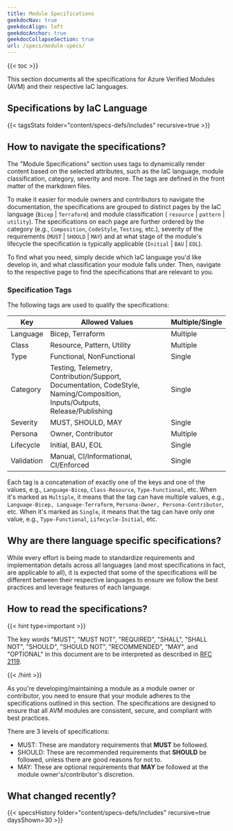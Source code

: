 ```yaml
---
title: Module Specifications
geekdocNav: true
geekdocAlign: left
geekdocAnchor: true
geekdocCollapseSection: true
url: /specs/module-specs/
---
```


{{< toc >}}

This section documents all the specifications for Azure Verified Modules (AVM) and their respective IaC languages.

## Specifications by IaC Language

{{< tagsStats folder="content/specs-defs/includes" recursive=true >}}

## How to navigate the specifications?

The "Module Specifications" section uses tags to dynamically render content based on the selected attributes, such as the IaC language, module classification, category, severity and more. The tags are defined in the front matter of the markdown files.

To make it easier for module owners and contributors to navigate the documentation, the specifications are grouped to distinct pages by the IaC language (`Bicep` | `Terraform`) and module classification ( `resource` | `pattern` | `utility`). The specifications on each page are further ordered by the category (e.g., `Composition`, `CodeStyle`, `Testing`, etc.), severity of the requirements (`MUST` | `SHOULD` | `MAY`) and at what stage of the module's lifecycle the specification is typically applicable (`Initial` | `BAU` | `EOL`).

To find what you need, simply decide which IaC language you'd like develop in, and what classification your module falls under. Then, navigate to the respective page to find the specifications that are relevant to you.

### Specification Tags

The following tags are used to qualify the specifications:

| Key       | Allowed Values                                                                                                             | Multiple/Single |
|-----------|----------------------------------------------------------------------------------------------------------------------------|-----------------|
| Language  | Bicep, Terraform                                                                                                           | Multiple        |
| Class     | Resource, Pattern, Utility                                                                                                 | Multiple        |
| Type      | Functional, NonFunctional                                                                                                  | Single          |
| Category  | Testing, Telemetry, Contribution/Support, Documentation, CodeStyle, Naming/Composition, Inputs/Outputs, Release/Publishing | Single          |
| Severity  | MUST, SHOULD, MAY                                                                                                          | Single          |
| Persona   | Owner, Contributor                                                                                                         | Multiple        |
| Lifecycle | Initial, BAU, EOL                                                                                                          | Single          |
| Validation| Manual, CI/Informational, CI/Enforced                                                                                      | Single          |

Each tag is a concatenation of exactly one of the keys and one of the values, e.g., `Language-Bicep`, `Class-Resource`, `Type-Functional`, etc. When it's marked as `Multiple`, it means that the tag can have multiple values, e.g., `Language-Bicep, Language-Terraform`, `Persona-Owner, Persona-Contributor`, etc. When it's marked as `Single`, it means that the tag can have only one value, e.g., `Type-Functional`, `Lifecycle-Initial`, etc.

## Why are there language specific specifications?

While every effort is being made to standardize requirements and implementation details across all languages (and most specifications in fact, are applicable to all), it is expected that some of the specifications will be different between their respective languages to ensure we follow the best practices and leverage features of each language.

## How to read the specifications?

{{< hint type=important >}}

The key words "MUST", "MUST NOT", "REQUIRED", "SHALL", "SHALL NOT", "SHOULD", "SHOULD NOT", "RECOMMENDED”, “MAY", and "OPTIONAL" in this document are to be interpreted as described in [RFC 2119](https://www.rfc-editor.org/rfc/rfc2119).

{{< /hint >}}

As you're developing/maintaining a module as a module owner or contributor, you need to ensure that your module adheres to the specifications outlined in this section. The specifications are designed to ensure that all AVM modules are consistent, secure, and compliant with best practices.

There are 3 levels of specifications:

- MUST: These are mandatory requirements that **MUST** be followed.
- SHOULD: These are recommended requirements that **SHOULD** be followed, unless there are good reasons for not to.
- MAY: These are optional requirements that **MAY** be followed at the module owner's/contributor's discretion.

## What changed recently?

{{< specsHistory folder="content/specs-defs/includes" recursive=true daysShown=30 >}}
